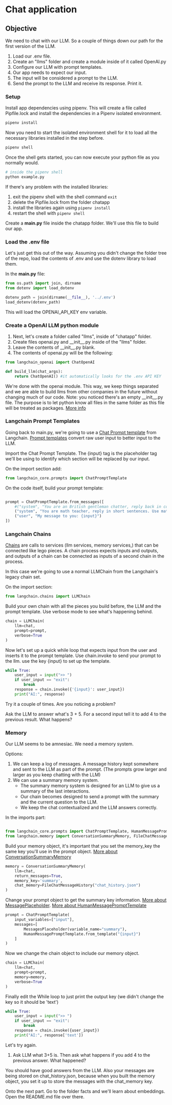 # Chat application

## Objective

We need to chat with our LLM. So a couple of things down our path for the first version of the LLM.

1. Load our .env file.
2. Create an "llms" folder and create a module inside of it called OpenAI.py
3. Configure our LLM with prompt templates.
4. Our app needs to expect our input.
5. The input will be considered a prompt to the LLM.
6. Send the prompt to the LLM and receive its response. Print it.

### Setup

Install app dependencies using pipenv. This will create a file called Pipfile.lock and install the dependencies in a Pipenv isolated environment.

```sh
pipenv install
```

Now you need to start the isolated environment shell for it to load all the necessary libraries installed in the step before.

```sh
pipenv shell
```

Once the shell gets started, you can now execute your python file as you normally would.

```sh
# inside the pipenv shell
python example.py
```

If there's any problem with the installed libraries:

1. exit the pipenv shell with the shell command ```exit```
2. delete the Pipfile.lock from the folder chatapp
3. install the libraries again using ```pipenv install```
4. restart the shell with ```pipenv shell```

Create a **main.py** file inside the chatapp folder. We'll use this file to build our app.

### Load the .env file

Let's just get this out of the way. Assuming you didn't change the folder tree of the repo, load the contents of .env and use the dotenv library to load them.

In the **main.py** file:

```py
from os.path import join, dirname
from dotenv import load_dotenv

dotenv_path = join(dirname(__file__), '../.env') 
load_dotenv(dotenv_path)
```

This will load the OPENAI_API_KEY env variable.

### Create a OpenAI LLM python module

1. Next, let's create a folder called "llms", inside of "chatapp" folder.
2. Create files openai.py and \_\_init\_\_.py inside of the "llms" folder.
3. Leave the contents of \_\_init\_\_.py blank.
4. The contents of openai.py will be the following:

```py
from langchain_openai import ChatOpenAI

def build_llm(chat_args):
    return ChatOpenAI() #it automatically looks for the .env API KEY
```

We're done with the openai module.
This way, we keep things separated and we are able to build llms from other companies in the future without changing much of our code.
Note: you noticed there's an empty \_\_init\_\_.py file. The purpose is to let python know all files in the same folder as this file will be treated as packages. [More info](https://discuss.python.org/t/how-exactly-does-init-py-influence-module-search-order/24759)

### Langchain Prompt Templates

Going back to main.py, we're going to use a [Chat Prompt template](https://python.langchain.com/docs/modules/model_io/prompts/quick_start#chatprompttemplate) from Langchain.
[Prompt templates](https://python.langchain.com/docs/modules/model_io/prompts/quick_start) convert raw user input to better input to the LLM.

Import the Chat Prompt Template. The {input} tag is the placeholder tag we'll be using to identify which section will be replaced by our input.

On the import section add:

```py
from langchain_core.prompts import ChatPromptTemplate
```

On the code itself, build your prompt template: 

```py

prompt = ChatPromptTemplate.from_messages([
    #("system", "You are an British gentleman chatter, reply back in cockney style."),
    ("system", "You are math teacher, reply in short sentences. Use math equations whenever possible."),
    ("user", "My message to you: {input}")
])

```

### Langchain Chains

[Chains](https://python.langchain.com/docs/modules/chains) are calls to services (llm services, memory services,) that can be connected like lego pieces. A chain process expects inputs and outputs, and outputs of a chain can be connected as inputs of a second chain in the process.

In this case we're going to use a normal LLMChain from the Langchain's legacy chain set.

On the import section:

```py
from langchain.chains import LLMChain
```

Build your own chain with all the pieces you build before, the LLM and the prompt template.
Use verbose mode to see what's happening behind.

```py
chain = LLMChain(
    llm=chat,
    prompt=prompt,
    verbose=True
)
```

Now let's set up a quick while loop that expects input from the user and inserts it to the prompt template.
Use chain.invoke to send your prompt to the llm. use the key {input} to set up the template.

```py
while True:
    user_input = input(">> ")
    if user_input == "exit":
        break
    response = chain.invoke({'{input}': user_input})
    print("AI:", response)
```

Try it a couple of times. Are you noticing a problem?

Ask the LLM to answer what's 3 + 5. For a second input tell it to add 4 to the previous result. What happens?

### Memory

Our LLM seems to be amnesiac. We need a memory system.

Options:

1. We can keep a log of messages. A message history kept somewhere and sent to the LLM as part of the prompt. (The prompts grow larger and larger as you keep chatting with the LLM)
2. We can use a summary memory system.
    - The summary memory system is designed for an LLM to give us a summary of the last interactions.
    - Our chain becomes designed to send a prompt with the summary and the current question to the LLM.
    - We keep the chat contextualized and the LLM answers correctly.

In the imports part:

```py

from langchain_core.prompts import ChatPromptTemplate, HumanMessagePromptTemplate, MessagesPlaceholder #changed line
from langchain.memory import ConversationSummaryMemory, FileChatMessageHistory #new line
```

Build your memory object, it's important that you set the memory_key the same key you'll use in the prompt object. [More about ConversationSummaryMemory](https://python.langchain.com/docs/modules/memory/types/summary)

```py
memory = ConversationSummaryMemory(
    llm=chat,
    return_messages=True,
    memory_key='summary',
    chat_memory=FileChatMessageHistory("chat_history.json")
)
```

Change your prompt object to get the summary key information. [More about MessagePlaceholder](https://python.langchain.com/docs/modules/model_io/concepts#messagesplaceholder). [More about HumanMessagePromptTemplate](https://python.langchain.com/docs/modules/model_io/concepts#messageprompttemplate)

```py
prompt = ChatPromptTemplate(
    input_variables=["input"],
    messages=[ 
        MessagesPlaceholder(variable_name="summary"),
        HumanMessagePromptTemplate.from_template("{input}")
    ]
)
```

Now we change the chain object to include our memory object.

```py
chain = LLMChain(
    llm=chat,
    prompt=prompt,
    memory=memory,
    verbose=True
)
```

Finally edit the While loop to just print the output key (we didn't change the key so it should be 'text')

```py
while True:
    user_input = input(">> ")
    if user_input == "exit":
        break
    response = chain.invoke({user_input})
    print("AI:", response['text'])
```

Let's try again.

1. Ask LLM what 3+5 is. Then ask what happens if you add 4 to the previous answer.
What happened?

You should have good answers from the LLM. Also your messages are being stored on chat_history.json, because when you built the memory object, you set it up to store the messages with the chat_memory key.

Onto the next part. Go to the folder facts and we'll learn about embeddings. Open the README.md file over there.
